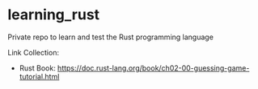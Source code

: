 # learning_rust
Private repo to learn and test the Rust programming language

Link Collection:
- Rust Book: https://doc.rust-lang.org/book/ch02-00-guessing-game-tutorial.html
